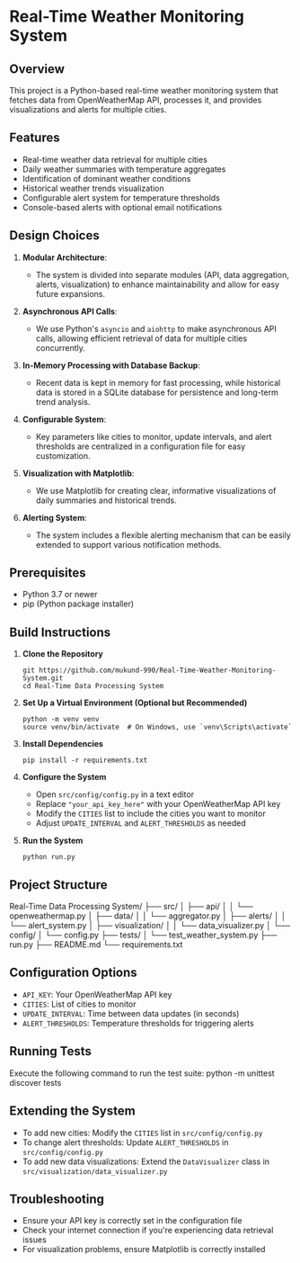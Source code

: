 # Real-Time Weather Monitoring System

## Overview
This project is a Python-based real-time weather monitoring system that fetches data from OpenWeatherMap API, processes it, and provides visualizations and alerts for multiple cities.

## Features
- Real-time weather data retrieval for multiple cities
- Daily weather summaries with temperature aggregates
- Identification of dominant weather conditions
- Historical weather trends visualization
- Configurable alert system for temperature thresholds
- Console-based alerts with optional email notifications

## Design Choices

1. **Modular Architecture**: 
   - The system is divided into separate modules (API, data aggregation, alerts, visualization) to enhance maintainability and allow for easy future expansions.

2. **Asynchronous API Calls**: 
   - We use Python's `asyncio` and `aiohttp` to make asynchronous API calls, allowing efficient retrieval of data for multiple cities concurrently.

3. **In-Memory Processing with Database Backup**: 
   - Recent data is kept in memory for fast processing, while historical data is stored in a SQLite database for persistence and long-term trend analysis.

4. **Configurable System**: 
   - Key parameters like cities to monitor, update intervals, and alert thresholds are centralized in a configuration file for easy customization.

5. **Visualization with Matplotlib**: 
   - We use Matplotlib for creating clear, informative visualizations of daily summaries and historical trends.

6. **Alerting System**: 
   - The system includes a flexible alerting mechanism that can be easily extended to support various notification methods.

## Prerequisites
- Python 3.7 or newer
- pip (Python package installer)

## Build Instructions

1. **Clone the Repository**
   ```
   git https://github.com/mukund-990/Real-Time-Weather-Monitoring-System.git
   cd Real-Time Data Processing System
   ```

2. **Set Up a Virtual Environment (Optional but Recommended)**
   ```
   python -m venv venv
   source venv/bin/activate  # On Windows, use `venv\Scripts\activate`
   ```

3. **Install Dependencies**
   ```
   pip install -r requirements.txt
   ```

4. **Configure the System**
   - Open `src/config/config.py` in a text editor
   - Replace `"your_api_key_here"` with your OpenWeatherMap API key
   - Modify the `CITIES` list to include the cities you want to monitor
   - Adjust `UPDATE_INTERVAL` and `ALERT_THRESHOLDS` as needed

5. **Run the System**
   ```
   python run.py
   ```

## Project Structure
Real-Time Data Processing System/
├── src/
│ ├── api/
│ │ └── openweathermap.py
│ ├── data/
│ │ └── aggregator.py
│ ├── alerts/
│ │ └── alert_system.py
│ ├── visualization/
│ │ └── data_visualizer.py
│ └── config/
│ └── config.py
├── tests/
│ └── test_weather_system.py
├── run.py
├── README.md
└── requirements.txt

## Configuration Options
- `API_KEY`: Your OpenWeatherMap API key
- `CITIES`: List of cities to monitor
- `UPDATE_INTERVAL`: Time between data updates (in seconds)
- `ALERT_THRESHOLDS`: Temperature thresholds for triggering alerts

## Running Tests
Execute the following command to run the test suite:  python -m unittest discover tests

## Extending the System
- To add new cities: Modify the `CITIES` list in `src/config/config.py`
- To change alert thresholds: Update `ALERT_THRESHOLDS` in `src/config/config.py`
- To add new data visualizations: Extend the `DataVisualizer` class in `src/visualization/data_visualizer.py`

## Troubleshooting
- Ensure your API key is correctly set in the configuration file
- Check your internet connection if you're experiencing data retrieval issues
- For visualization problems, ensure Matplotlib is correctly installed
